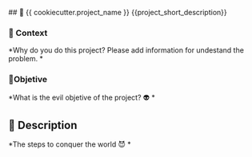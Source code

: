 ## 👾 {{ cookiecutter.project_name }} 
{{project_short_description}}  

### 🔎 Context 
*Why do you do this project? Please add information for undestand the problem.  *

### 🎯Objetive
*What is the evil objetive of the project? 👽 *  


## 🧩 Description
*The steps to conquer the world 😈  *   



